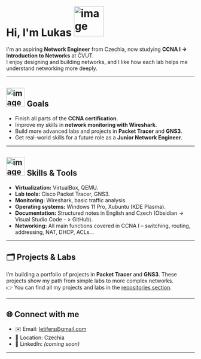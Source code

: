 # Hi, I'm Lukas <img width="80" height="80" alt="image" src="https://github.com/user-attachments/assets/09778e3b-b155-4b3b-b25f-c18d69a86337" />



I'm an aspiring **Network Engineer** from Czechia, now studying **CCNA I -> Introduction to Networks** at ČVUT.  
I enjoy designing and building networks, and I like how each lab helps me understand networking more deeply. 

---

##  <img width="50" height="50" alt="image" src="https://github.com/user-attachments/assets/b10332cd-3fc0-4b6d-9247-fc8ef23ee055" /> Goals
- Finish all parts of the **CCNA certification**.    
- Improve my skills in **network monitoring with Wireshark**.
- Build more advanced labs and projects in **Packet Tracer** and **GNS3**.    
- Get real-world skills for a future role as a **Junior Network Engineer**.  

---

## <img width="50" height="50" alt="image" src="https://github.com/user-attachments/assets/4a535360-5aea-42bf-a8f4-fc938c79c170" /> Skills & Tools
- **Virtualization:** VirtualBox, QEMU.
- **Lab tools:** Cisco Packet Tracer, GNS3.    
- **Monitoring:** Wireshark, basic traffic analysis.
- **Operating systems:** Windows 11 Pro, Xubuntu (KDE Plasma).  
- **Documentation:** Structured notes in English and Czech (Obsidian -> Visual Studio Code - > GitHub).   
- **Networking:** All main functions covered in CCNA I – switching, routing, addressing, NAT, DHCP, ACLs...
---

## 🗂 Projects & Labs
I’m building a portfolio of projects in **Packet Tracer** and **GNS3**.
These projects show my path from simple labs to more complex networks.  
👉 You can find all my projects and labs in the [repositories section](https://github.com/lukasdula?tab=repositories).

---

## 🌐 Connect with me
- ✉️ Email: [letifers@gmail.com](mailto:letifers@gmail.com)  
- 📍 Location: Czechia  
- 💼 LinkedIn: *(coming soon)*  

---
